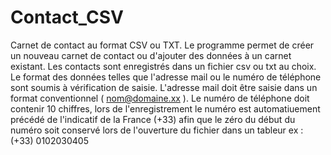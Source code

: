 # Contact_CSV
Carnet de contact au format CSV ou TXT. 
Le programme permet de créer un nouveau carnet de contact ou d'ajouter des données à un carnet existant.
Les contacts sont enregistrés dans un fichier csv ou txt au choix.
Le format des données telles que l'adresse mail ou le numéro de téléphone sont soumis à vérification de saisie.
L'adresse mail doit être saisie dans un format conventionnel ( nom@domaine.xx ).
Le numéro de téléphone doit contenir 10 chiffres, lors de l'enregistrement le numéro est automatiuement précédé de l'indicatif de la France (+33) afin que le zéro du début du numéro soit conservé lors de l'ouverture du fichier dans un tableur ex : (+33) 0102030405 

